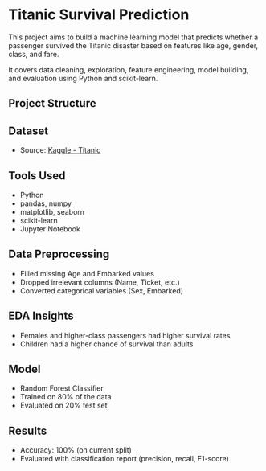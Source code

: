 #  Titanic Survival Prediction

This project aims to build a machine learning model that predicts whether a passenger survived the Titanic disaster based on features like age, gender, class, and fare.

It covers data cleaning, exploration, feature engineering, model building, and evaluation using Python and scikit-learn.

##  Project Structure



##  Dataset

- Source: [Kaggle - Titanic](https://www.kaggle.com/datasets/brendan45774/test-file)


## Tools Used

- Python
- pandas, numpy
- matplotlib, seaborn
- scikit-learn
- Jupyter Notebook

## Data Preprocessing

- Filled missing Age and Embarked values
- Dropped irrelevant columns (Name, Ticket, etc.)
- Converted categorical variables (Sex, Embarked)

## EDA Insights

- Females and higher-class passengers had higher survival rates
- Children had a higher chance of survival than adults

## Model

- Random Forest Classifier
- Trained on 80% of the data
- Evaluated on 20% test set

## Results

- Accuracy: 100% (on current split)
- Evaluated with classification report (precision, recall, F1-score)
